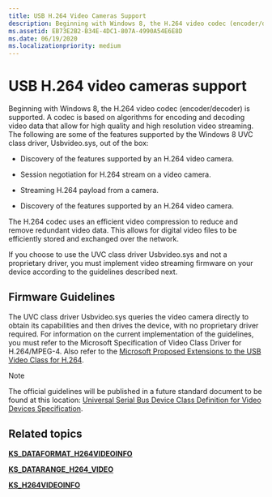```yaml
---
title: USB H.264 Video Cameras Support
description: Beginning with Windows 8, the H.264 video codec (encoder/decoder) is supported.
ms.assetid: EB73E2B2-B34E-4DC1-807A-4990A54E6E8D
ms.date: 06/19/2020
ms.localizationpriority: medium
---
```


# USB H.264 video cameras support

Beginning with Windows 8, the H.264 video codec (encoder/decoder) is supported. A codec is based on algorithms for encoding and decoding video data that allow for high quality and high resolution video streaming. The following are some of the features supported by the Windows 8 UVC class driver, Usbvideo.sys, out of the box:

- Discovery of the features supported by an H.264 video camera.

- Session negotiation for H.264 stream on a video camera.

- Streaming H.264 payload from a camera.

- Discovery of the features supported by an H.264 video camera.

The H.264 codec uses an efficient video compression to reduce and remove redundant video data. This allows for digital video files to be efficiently stored and exchanged over the network.

If you choose to use the UVC class driver Usbvideo.sys and not a proprietary driver, you must implement video streaming firmware on your device according to the guidelines described next.

## Firmware Guidelines

The UVC class driver Usbvideo.sys queries the video camera directly to obtain its capabilities and then drives the device, with no proprietary driver required. For information on the current implementation of the guidelines, you must refer to the Microsoft Specification of Video Class Driver for H.264/MPEG-4. Also refer to the [Microsoft Proposed Extensions to the USB Video Class for H.264](/previous-versions/windows/hardware/download/dn550976(v=vs.85)).

> [!NOTE]
> The official guidelines will be published in a future standard document to be found at this location: [Universal Serial Bus Device Class Definition for Video Devices Specification](https://www.usb.org/documents).

## Related topics

[**KS\_DATAFORMAT\_H264VIDEOINFO**](/windows-hardware/drivers/ddi/ksmedia/ns-ksmedia-tagks_dataformat_h264videoinfo)  

[**KS\_DATARANGE\_H264\_VIDEO**](/windows-hardware/drivers/ddi/ksmedia/ns-ksmedia-tagks_datarange_h264_video)  

[**KS\_H264VIDEOINFO**](/windows-hardware/drivers/ddi/ksmedia/ns-ksmedia-tagks_h264videoinfo)